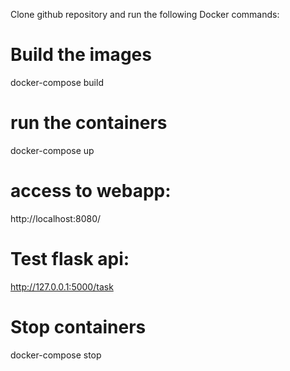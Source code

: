 Clone github repository and run the following Docker commands:

# Build the images 
docker-compose build

# run the containers
docker-compose up

# access to webapp:
http://localhost:8080/

# Test flask api:
http://127.0.0.1:5000/task

# Stop containers
docker-compose stop
